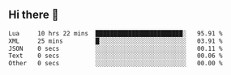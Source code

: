 ## Hi there 👋
<!--START_SECTION:waka-->

```txt
Lua     10 hrs 22 mins  ████████████████████████░   95.91 %
XML     25 mins         █░░░░░░░░░░░░░░░░░░░░░░░░   03.91 %
JSON    0 secs          ░░░░░░░░░░░░░░░░░░░░░░░░░   00.11 %
Text    0 secs          ░░░░░░░░░░░░░░░░░░░░░░░░░   00.06 %
Other   0 secs          ░░░░░░░░░░░░░░░░░░░░░░░░░   00.00 %
```

<!--END_SECTION:waka-->
